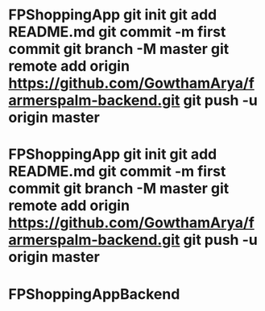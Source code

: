 # FPShoppingApp git init git add README.md git commit -m first commit git branch -M master git remote add origin https://github.com/GowthamArya/farmerspalm-backend.git git push -u origin master
# FPShoppingApp git init git add README.md git commit -m first commit git branch -M master git remote add origin https://github.com/GowthamArya/farmerspalm-backend.git git push -u origin master
# FPShoppingAppBackend
